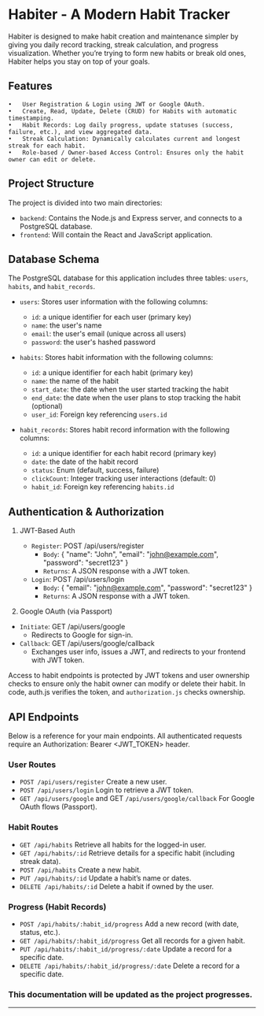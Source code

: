 # Habiter - A Modern Habit Tracker

Habiter is designed to make habit creation and maintenance simpler by giving you daily record tracking, streak calculation, and progress visualization. Whether you’re trying to form new habits or break old ones, Habiter helps you stay on top of your goals.

## Features

	•	User Registration & Login using JWT or Google OAuth.
	•	Create, Read, Update, Delete (CRUD) for Habits with automatic timestamping.
	•	Habit Records: Log daily progress, update statuses (success, failure, etc.), and view aggregated data.
	•	Streak Calculation: Dynamically calculates current and longest streak for each habit.
	•	Role-based / Owner-based Access Control: Ensures only the habit owner can edit or delete.

## Project Structure

The project is divided into two main directories:

- `backend`: Contains the Node.js and Express server, and connects to a PostgreSQL database.
- `frontend`: Will contain the React and JavaScript application.

## Database Schema

The PostgreSQL database for this application includes three tables: `users`, `habits`, and `habit_records`.

- `users`: Stores user information with the following columns:
  - `id`: a unique identifier for each user (primary key)
  - `name`: the user's name
  - `email`: the user's email (unique across all users)
  - `password`: the user's hashed password

- `habits`: Stores habit information with the following columns:
  - `id`: a unique identifier for each habit (primary key)
  - `name`: the name of the habit
  - `start_date`: the date when the user started tracking the habit
  - `end_date`: the date when the user plans to stop tracking the habit (optional)
  - `user_id`: Foreign key referencing `users.id`

- `habit_records`: Stores habit record information with the following columns:
  - `id`: a unique identifier for each habit record (primary key)
  - `date`: the date of the habit record
  - `status`: Enum (default, success, failure)
  - `clickCount`: Integer tracking user interactions (default: 0)
  - `habit_id`: Foreign key referencing `habits.id`

## Authentication & Authorization
 1. JWT-Based Auth

    - `Register`: POST /api/users/register
      - `Body`: { "name": "John", "email": "john@example.com", "password": "secret123" }
      - `Returns`: A JSON response with a JWT token.
    - `Login`: POST /api/users/login
      - `Body`: { "email": "john@example.com", "password": "secret123" }
      - `Returns`: A JSON response with a JWT token.

 2. Google OAuth (via Passport)

  - `Initiate`: GET /api/users/google
    - Redirects to Google for sign-in.
  - `Callback`: GET /api/users/google/callback
    - Exchanges user info, issues a JWT, and redirects to your frontend with JWT token.

Access to habit endpoints is protected by JWT tokens and user ownership checks to ensure only the habit owner can modify or delete their habit. In code, auth.js verifies the token, and `authorization.js` checks ownership.

## API Endpoints
Below is a reference for your main endpoints. All authenticated requests require an Authorization: Bearer <JWT_TOKEN> header.

### User Routes
  - `POST /api/users/register`
    Create a new user.
  - `POST /api/users/login`
    Login to retrieve a JWT token.
  - `GET /api/users/google` and GET `/api/users/google/callback`
    For Google OAuth flows (Passport).

### Habit Routes
  - `GET /api/habits`
    Retrieve all habits for the logged-in user.
  - `GET /api/habits/:id`
    Retrieve details for a specific habit (including streak data).
  - `POST /api/habits`
    Create a new habit.
  - `PUT /api/habits/:id`
    Update a habit’s name or dates.
  - `DELETE /api/habits/:id`
    Delete a habit if owned by the user.

### Progress (Habit Records)
  - `POST /api/habits/:habit_id/progress`
    Add a new record (with date, status, etc.).
  - `GET /api/habits/:habit_id/progress`
    Get all records for a given habit.
  - `PUT /api/habits/:habit_id/progress/:date`
    Update a record for a specific date.
  - `DELETE /api/habits/:habit_id/progress/:date`
    Delete a record for a specific date.

### This documentation will be updated as the project progresses.
---
